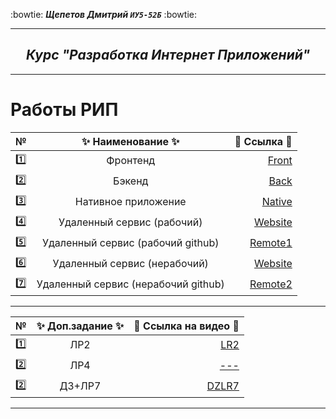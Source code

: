 :bowtie:
***Щепетов Дмитрий `ИУ5-52Б`*** 
:bowtie:
</p>

___

<h2 align="center"><i>Курс "Разработка Интернет Приложений"</i></h2>

___


#   **Работы РИП**


| №| :sparkles: Наименование :sparkles:   |:round_pushpin: Ссылка :round_pushpin:|
| ------------- |:------------------:| -----:|
| :one: | Фронтенд   | [Front](https://github.com/sh-dimitrij/fablab-frontend) |
| :two: | Бэкенд  | [Back](https://github.com/sh-dimitrij/fablab-backend) |
| :three: | Нативное приложение | [Native](https://github.com/sh-dimitrij/fablab-native)  |
| :four: | Удаленный сервис (рабочий) | [Website](https://sh-dimitrij.github.io/fablab/) |
| :five: | Удаленный сервис (рабочий github) | [Remote1](https://github.com/sh-dimitrij/fablab) |
| :six: | Удаленный сервис (нерабочий) | [Website](https://sh-dimitrij.github.io/pwapages/) |
| :seven: | Удаленный сервис (нерабочий github) | [Remote2](https://github.com/sh-dimitrij/pwapages) |

___

| №| :sparkles: Доп.задание :sparkles:   |:round_pushpin: Ссылка на видео :round_pushpin:|
| ------------- |:------------------:| -----:|
| :one: | ЛР2   | [LR2](https://youtu.be/6f4Ajj8MVf4)|
| :two: | ЛР4   | [---]()|
| :two: | ДЗ+ЛР7   | [DZLR7](https://youtu.be/PVcfMC5gGrE)|

___
